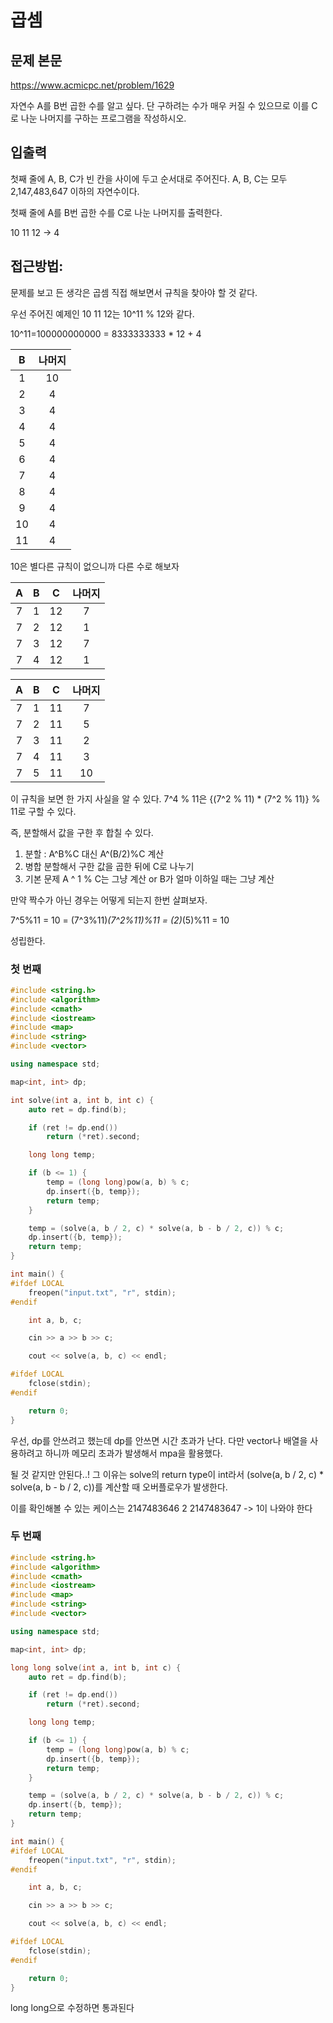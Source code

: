 # 곱셈

## 문제 본문

https://www.acmicpc.net/problem/1629

자연수 A를 B번 곱한 수를 알고 싶다. 단 구하려는 수가 매우 커질 수 있으므로 이를 C로 나눈 나머지를 구하는 프로그램을 작성하시오.

## 입출력

첫째 줄에 A, B, C가 빈 칸을 사이에 두고 순서대로 주어진다. A, B, C는 모두 2,147,483,647 이하의 자연수이다.

첫째 줄에 A를 B번 곱한 수를 C로 나눈 나머지를 출력한다.

10 11 12 -> 4


## 접근방법:

문제를 보고 든 생각은 곱셈 직접 해보면서 규칙을 찾아야 할 것 같다.

우선 주어진 예제인 10 11 12는 10^11 % 12와 같다.

10^11=100000000000 = 8333333333 * 12 + 4

|   B   | 나머지 |
| :---: | :----: |
|   1   |   10   |
|   2   |   4    |
|   3   |   4    |
|   4   |   4    |
|   5   |   4    |
|   6   |   4    |
|   7   |   4    |
|   8   |   4    |
|   9   |   4    |
|  10   |   4    |
|  11   |   4    |

10은 별다른 규칙이 없으니까 다른 수로 해보자

|   A   |   B   |   C   | 나머지 |
| :---: | :---: | :---: | :----: |
|   7   |   1   |  12   |   7    |
|   7   |   2   |  12   |   1    |
|   7   |   3   |  12   |   7    |
|   7   |   4   |  12   |   1    |

|   A   |   B   |   C   | 나머지 |
| :---: | :---: | :---: | :----: |
|   7   |   1   |  11   |   7    |
|   7   |   2   |  11   |   5    |
|   7   |   3   |  11   |   2    |
|   7   |   4   |  11   |   3    |
|   7   |   5   |  11   |   10    |

이 규칙을 보면 한 가지 사실을 알 수 있다. 7^4 % 11은 {(7^2 % 11) * (7^2 % 11)} % 11로 구할 수 있다.

즉, 분할해서 값을 구한 후 합칠 수 있다.

1. 분할 : A^B%C 대신 A^(B/2)%C 계산
2. 병합 분할해서 구한 값을 곱한 뒤에 C로 나누기
3. 기본 문제 A ^ 1 % C는 그냥 계산 or B가 얼마 이하일 때는 그냥 계산

만약 짝수가 아닌 경우는 어떻게 되는지 한번 살펴보자.

7^5%11 = 10 = (7^3%11)*(7^2%11)%11 = (2)*(5)%11 = 10

성립한다.



###  첫 번째

```cpp
#include <string.h>
#include <algorithm>
#include <cmath>
#include <iostream>
#include <map>
#include <string>
#include <vector>

using namespace std;

map<int, int> dp;

int solve(int a, int b, int c) {
    auto ret = dp.find(b);

    if (ret != dp.end())
        return (*ret).second;

    long long temp;

    if (b <= 1) {
        temp = (long long)pow(a, b) % c;
        dp.insert({b, temp});
        return temp;
    }

    temp = (solve(a, b / 2, c) * solve(a, b - b / 2, c)) % c;
    dp.insert({b, temp});
    return temp;
}

int main() {
#ifdef LOCAL
    freopen("input.txt", "r", stdin);
#endif

    int a, b, c;

    cin >> a >> b >> c;

    cout << solve(a, b, c) << endl;

#ifdef LOCAL
    fclose(stdin);
#endif

    return 0;
}
```

우선, dp를 안쓰려고 했는데 dp를 안쓰면 시간 초과가 난다. 다만 vector나 배열을 사용하려고 하니까 메모리 초과가 발생해서 mpa을 활용했다.

될 것 같지만 안된다..! 그 이유는 solve의 return type이 int라서 (solve(a, b / 2, c) * solve(a, b - b / 2, c))를 계산할 때 오버플로우가 발생한다.

이를 확인해볼 수 있는 케이스는 2147483646 2 2147483647 -> 1이 나와야 한다

### 두 번째

```cpp
#include <string.h>
#include <algorithm>
#include <cmath>
#include <iostream>
#include <map>
#include <string>
#include <vector>

using namespace std;

map<int, int> dp;

long long solve(int a, int b, int c) {
    auto ret = dp.find(b);

    if (ret != dp.end())
        return (*ret).second;

    long long temp;

    if (b <= 1) {
        temp = (long long)pow(a, b) % c;
        dp.insert({b, temp});
        return temp;
    }

    temp = (solve(a, b / 2, c) * solve(a, b - b / 2, c)) % c;
    dp.insert({b, temp});
    return temp;
}

int main() {
#ifdef LOCAL
    freopen("input.txt", "r", stdin);
#endif

    int a, b, c;

    cin >> a >> b >> c;

    cout << solve(a, b, c) << endl;

#ifdef LOCAL
    fclose(stdin);
#endif

    return 0;
}
```

long long으로 수정하면 통과된다